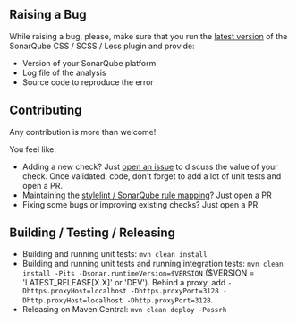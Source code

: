 ## Raising a Bug
While raising a bug, please, make sure that you run the [latest version](https://github.com/racodond/sonar-css-plugin/releases/latest) of the SonarQube CSS / SCSS / Less plugin and provide:
* Version of your SonarQube platform
* Log file of the analysis
* Source code to reproduce the error

## Contributing
Any contribution is more than welcome!
 
You feel like:
* Adding a new check? Just [open an issue](https://github.com/racodond/sonar-css-plugin/issues/new) to discuss the value of your check. Once validated, code, don't forget to add a lot of unit tests and open a PR.
* Maintaining the [stylelint / SonarQube rule mapping](https://github.com/racodond/sonar-css-plugin/blob/master/doc/stylelint-sonarqube-rule-mapping.md)? Just open a PR 
* Fixing some bugs or improving existing checks? Just open a PR.

## Building / Testing / Releasing
* Building and running unit tests: `mvn clean install`
* Building and running unit tests and running integration tests: `mvn clean install -Pits -Dsonar.runtimeVersion=$VERSION` ($VERSION = 'LATEST_RELEASE[X.X]' or 'DEV'). Behind a proxy, add `-Dhttps.proxyHost=localhost -Dhttps.proxyPort=3128 -Dhttp.proxyHost=localhost -Dhttp.proxyPort=3128`.
* Releasing on Maven Central: `mvn clean deploy -Possrh`
